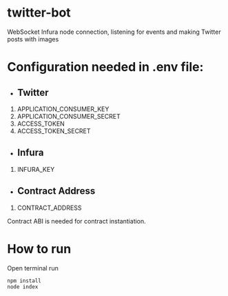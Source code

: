 # twitter-bot
WebSocket Infura node connection, listening for events and making Twitter posts with images

# Configuration needed in .env file:
- ## Twitter
1. APPLICATION_CONSUMER_KEY
2. APPLICATION_CONSUMER_SECRET
3. ACCESS_TOKEN
4. ACCESS_TOKEN_SECRET
- ## Infura
1. INFURA_KEY
- ## Contract Address
1. CONTRACT_ADDRESS


Contract ABI is needed for contract instantiation.

# How to run
Open terminal run

```
npm install
node index
```
